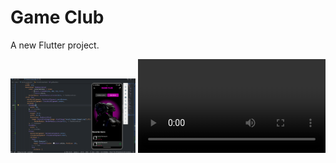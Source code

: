 # Game Club

A new Flutter project.



<img src="https://raw.githubusercontent.com/mahdiramazani/GameClube/main/assets/images/im.png" width="200">

 <video controls autoplay>
  <source src="https://raw.githubusercontent.com/mahdiramazani/GameClube/main/assets/images/video.mp4" type="video/mp4">
 
  Your browser does not support the video tag.
</video> 